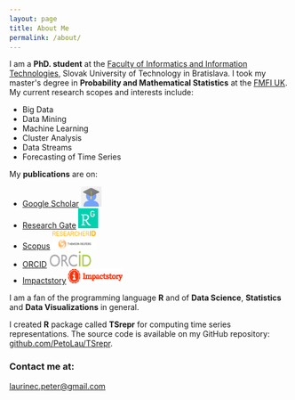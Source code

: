 ```yaml
---
layout: page
title: About Me
permalink: /about/
---
```


I am a **PhD. student** at the [Faculty of Informatics and Information Technologies](http://www.fiit.stuba.sk/en.html?page_id=749), Slovak University of Technology in Bratislava. I took my master's degree in **Probability and Mathematical Statistics** at the [FMFI UK](http://fmph.uniba.sk/en/). My current research scopes and interests include:

 * Big Data
 * Data Mining
 * Machine Learning
 * Cluster Analysis
 * Data Streams
 * Forecasting of Time Series

My **publications** are on:

 * [Google Scholar](https://scholar.google.sk/citations?user=1fEwHTkAAAAJ&hl=en)  <a target="_blank" href="https://scholar.google.sk/citations?user=1fEwHTkAAAAJ&hl=en"><img class="avatar" src="/images/avatars/avatarscholar.png" width="37" height="36"/></a>
 * [Research Gate](https://www.researchgate.net/profile/Peter_Laurinec)  <a target="_blank" href="https://www.researchgate.net/profile/Peter_Laurinec"><img class="avatar" src="/images/avatars/avatarRG.png" width="36" height="36" border="0"/></a>
 * [Scopus](http://www.researcherid.com/rid/Q-2356-2016)  <a target="_blank" href="http://www.researcherid.com/rid/Q-2356-2016"><img class="avatar" src="/images/avatars/avatarscopus.png" width="80" height="34" border="0"/></a>
 * [ORCID](http://orcid.org/0000-0002-3501-8783)  <a target="_blank" href="http://orcid.org/0000-0002-3501-8783"><img class="avatar" src="/images/avatars/avatarorcid.png" width="76" height="30" border="0"/></a>
 * [Impactstory](https://impactstory.org/u/0000-0002-3501-8783/publications)  <a target="_blank" href="https://impactstory.org/u/0000-0002-3501-8783/publications"><img class="avatar" src="/images/avatars/avatarimpact.png" width="98" height="26" border="0"/></a>

I am a fan of the programming language **R** and of **Data Science**, **Statistics** and **Data Visualizations** in general.

I created **R** package called **TSrepr** for computing time series representations. The source code is available on my GitHub repository: [github.com/PetoLau/TSrepr](https://github.com/PetoLau/TSrepr).

<!---### Read my [**CV**](/images/CV.pdf).--->

### Contact me at:

[laurinec.peter@gmail.com](mailto:laurinec.peter@gmail.com)